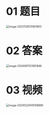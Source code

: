 # 01 题目

<img src="https://cvp.oss-cn-shanghai.aliyuncs.com/picgo/202311261318976.png" alt="image-20231126131801853" style="zoom:50%;" />



# 02 答案

<img src="C:\Users\Administrator\AppData\Roaming\Typora\typora-user-images\image-20240811121851846.png" alt="image-20240811121851846" style="zoom:50%;" />











# 03 视频

<img src="https://cvp.oss-cn-shanghai.aliyuncs.com/picgo/202402241451816.png" alt="image-20240224145106885" style="zoom:50%;" />